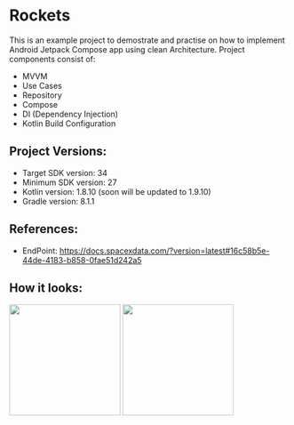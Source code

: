 # Rockets

This is an example project to demostrate and practise on how to implement Android Jetpack Compose app using clean Architecture.
Project components consist of:
  * MVVM
  * Use Cases
  * Repository
  * Compose
  * DI (Dependency Injection)
  * Kotlin Build Configuration 

## Project Versions:
  * Target SDK version: 34
  * Minimum SDK version: 27
  * Kotlin version: 1.8.10 (soon will be updated to 1.9.10)
  * Gradle version: 8.1.1

## References:
 * EndPoint: https://docs.spacexdata.com/?version=latest#16c58b5e-44de-4183-b858-0fae51d242a5
## How it looks: 
<img src="https://github.com/r1n1os/Rockets/assets/32699540/4143d685-c7ec-4b1c-a280-2f23271ccc06" width="200">
<img src="https://github.com/r1n1os/Rockets/assets/32699540/4c52ab7b-039d-4002-af57-9ec7c423ac29" width="200">
